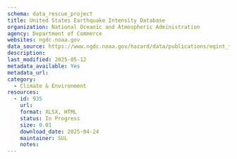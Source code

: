 ```yaml
---
schema: data_rescue_project 
title: United States Earthquake Intensity Database
organization: National Oceanic and Atmospheric Administration
agency: Department of Commerce
websites: ngdc.noaa.gov
data_source: https://www.ngdc.noaa.gov/hazard/data/publications/eqint_tsqp.xlsx
description: 
last_modified: 2025-05-12
metadata_available: Yes
metadata_url: 
category:
  - Climate & Environment 
resources:
  - id: 935
    url: 
    format: XLSX, HTML
    status: In Progress
    size: 0.01
    download_date: 2025-04-24
    maintainer: SUL
    notes: 
---
```

